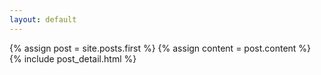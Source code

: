 ```yaml
---
layout: default
---
```

<div class="blog-index">  
  {% assign post = site.posts.first %}
  {% assign content = post.content %}
  {% include post_detail.html %}
</div>
